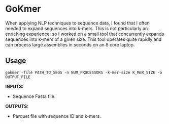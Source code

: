 # GoKmer

When applying NLP techniques to sequence data, I found that I often needed to expand sequences into k-mers.
This is not particularly an enriching experience, so I worked on a small tool that concurrently expands sequences into k-mers of a given size. This tool operates
quite rapidly and can process large assemblies in seconds on an 8 core laptop.

## Usage
```
gokmer -file PATH_TO_SEQS -n NUM_PROCESSORS -k-mer-size K_MER_SIZE -o OUTPUT_FILE
```

**INPUTS:**
- Sequence Fasta file.

**OUTPUTS:**
- Parquet file with sequence ID and k-mers.
